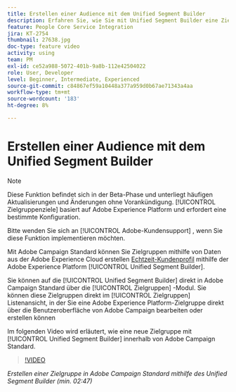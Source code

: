 ```yaml
---
title: Erstellen einer Audience mit dem Unified Segment Builder
description: Erfahren Sie, wie Sie mit Unified Segment Builder eine Zielgruppe erstellen.
feature: People Core Service Integration
jira: KT-2754
thumbnail: 27638.jpg
doc-type: feature video
activity: using
team: PM
exl-id: ce52a988-5072-401b-9a8b-112e42504022
role: User, Developer
level: Beginner, Intermediate, Experienced
source-git-commit: c84867ef59a10448a377a959d0b67ae71343a4aa
workflow-type: tm+mt
source-wordcount: '183'
ht-degree: 8%

---
```


# Erstellen einer Audience mit dem Unified Segment Builder

>[!NOTE]
>
>Diese Funktion befindet sich in der Beta-Phase und unterliegt häufigen Aktualisierungen und Änderungen ohne Vorankündigung. [!UICONTROL Zielgruppenziele] basiert auf Adobe Experience Platform und erfordert eine bestimmte Konfiguration.
>
>Bitte wenden Sie sich an [!UICONTROL Adobe-Kundensupport] , wenn Sie diese Funktion implementieren möchten.

Mit Adobe Campaign Standard können Sie Zielgruppen mithilfe von Daten aus der Adobe Experience Cloud erstellen [Echtzeit-Kundenprofil](https://experienceleague.adobe.com/docs/platform-learn/tutorials/profiles/understanding-the-real-time-customer-profile.html?lang=en) mithilfe der Adobe Experience Platform [!UICONTROL Unified Segment Builder].

Sie können auf die [!UICONTROL Unified Segment Builder] direkt in Adobe Campaign Standard über die [!UICONTROL Zielgruppen] -Modul. Sie können diese Zielgruppen direkt im [!UICONTROL Zielgruppen] Listenansicht, in der Sie eine Adobe Experience Platform-Zielgruppe direkt über die Benutzeroberfläche von Adobe Campaign bearbeiten oder erstellen können

Im folgenden Video wird erläutert, wie eine neue Zielgruppe mit [!UICONTROL Unified Segment Builder] innerhalb von Adobe Campaign Standard.

>[!VIDEO](https://video.tv.adobe.com/v/27638?quality=12&learn=on)

*Erstellen einer Zielgruppe in Adobe Campaign Standard mithilfe des Unified Segment Builder (min. 02:47)*
